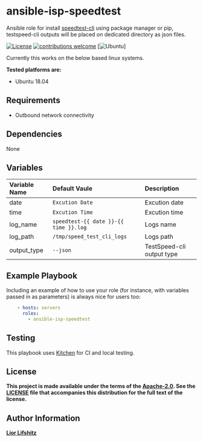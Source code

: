 

# ansible-isp-speedtest

Ansible role for install [speedtest-cli][speedtestcli] using package manager or pip,
testspeed-cli outputs will be placed on dedicated directory as json files.

[![License](https://img.shields.io/badge/License-Apache%202.0-blue.svg?style=flat)](https://opensource.org/licenses/Apache-2.0)
[![contributions welcome](https://img.shields.io/badge/contributions-welcome-brightgreen.svg?style=flat)](https://github.com/liorlifshitz/ansible-isp-speedtest/issues)
[![Ubuntu](https://img.shields.io/badge/platform-ubuntu-dd4814.svg?style=flat)]

Currently this works on the below based linux systems.

**Tested platforms are:**

* Ubuntu 18.04


## Requirements

* Outbound network connectivity



## Dependencies

None



## Variables

| Variable Name | Default Vaule                             | Description               |
|:--------------|:------------------------------------------|:--------------------------|
|date           | ```Excution Date```                       | Excution date             |
|time           | ```Excution Time```                       | Excution time             |
|log_name       | ```speedtest-{{ date }}-{{ time }}.log``` | Logs name                 |
|log_path       | ```/tmp/speed_test_cli_logs```            | Logs path                 |
|output_type    | ```--json```                              | TestSpeed-cli output type |



## Example Playbook

Including an example of how to use your role (for instance, with variables passed in as parameters) is always nice for users too:
```yaml
    - hosts: servers
      roles:
        - ansible-isp-speedtest
```


## Testing

This playbook uses [Kitchen][kitchenci] for CI and local testing.



## License

**This project is made available under the terms of the [Apache-2.0][apache2]. See the [LICENSE][license] file that accompanies this distribution for the full text of the license.**



## Author Information

**[Lior Lifshitz][liorlifshitz]**



[speedtestcli]: https://github.com/sivel/speedtest-cli
[kitchenci]: https://kitchen.ci
[apache2]: https://www.apache.org/licenses/LICENSE-2.0.html
[license]: https://github.com/liorlifshitz/ansible-isp-speedtest/blob/master/LICENSE
[liorlifshitz]: https://github.com/liorlifshitz
